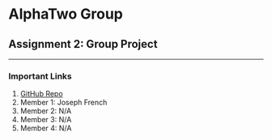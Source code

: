 # AlphaTwo Group
## Assignment 2: Group Project
---

### Important Links
1. [GitHub Repo](https://github.com/FrenchyAU/AlphaTwo)
2. Member 1: Joseph French
3. Member 2: N/A
4. Member 3: N/A
5. Member 4: N/A

